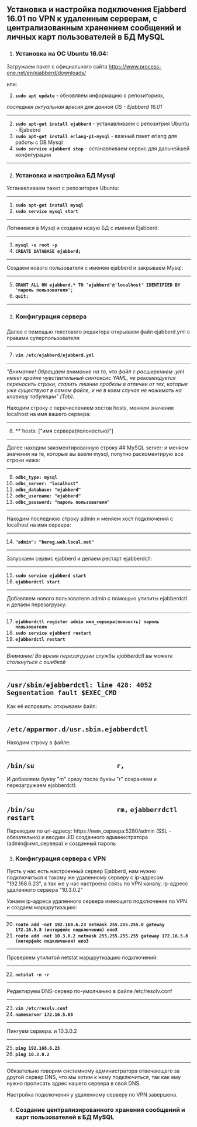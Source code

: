 <h2>Установка и настройка подключения Ejabberd 16.01 по VPN к удаленным серверам, с централизованным хранением сообщений и личных карт пользователей в БД MySQL</h2>


1) <h3>Установка на ОС Ubuntu 16.04:</h3>

Загружаем пакет с официального сайта https://www.process-one.net/en/ejabberd/downloads/

или:

1) **`sudo apt update`**  - обновляем информацию о репозиториях, 

<i>последняя актуальная вресия для данной OS - Ejabberd 16.01</i>

---
2) **`sudo apt-get install ejabberd`** - устанавливаем с репозитрия Ubuntu - Ejabebrd
3) **`sudo apt-get install erlang-p1-mysql`** - важный пакет erlang для работы с DB Mysql
4) **`sudo service ejabberd stop`** - останавливаем сервис для дальнейшей конфигурации
---

2) <h3>Установка и настройка БД Mysql</h3>

Устанавливаем пакет с репозитория Ubuntu:

---
1) **`sudo apt-get install mysql`**
2) **`sudo service mysql start`**
---

Логинимся в Mysql и создаем новую БД с именем Ejabberd:

---
3) **`mysql -u root -p`**
4) **`CREATE DATABASE ejabberd;`**
---

Создаем нового пользователя с именем ejabberd и закрываем Mysql:

---
5) **`GRANT ALL ON ejabberd.* TO 'ejabberd'@'localhost' IDENTIFIED BY 'пароль пользователя';`**
6) **`quit;`**
---

3) <h3>Конфигурация сервера<h3>
  
Далее с помощью текстового редактора открываем файл ejabberd.yml с правами суперпользователя:

---
7) **`vim /etc/ejabberd/ejabberd.yml`**
---

<i>"Внимание! Обращаем внимание на то, что файл с расширением .yml имеет крайне чувствительный синтаксис YAML, не рекомендуется переносить строки, ставить лишние пробелы в отличии от тех, которые уже существуют в самом файле, и не в коем случае не нажимать на клавишу табуляции" (Tab).</i>

Находим строку с перечислением хостов hosts, меняем значение localhost на имя вашего сервера:

---
8) **`hosts: ["имя сервера(полоностью)"]
---

Далее находим закоментированную строку ## MySQL server: и меняем значения на те, которые вы ввели mysql, попутно раскоментирую все строки ниже:

---
9)  **`odbc_type: mysql`**
10) **`odbc_server: "localhost"`**
11) **`odbc_database: "ejabberd"`**
12) **`odbc_username: "ejabberd"`**
13) **`odbc_password: "пароль пользователя"`**
---

Находим последнюю строку admin и меняем хост подключения с localhost на имя сервера:

---
14) **`"admin": "bereg.web.local.net"`**
---

Запускаем сервис ejabberd и делаем рестарт ejabberdctl:

---
15) **`sudo service ejabberd start`**
16) **`ejabberdctl start`**
---

Добавляем нового пользователя admin с помощью утилиты ejabberdctl и делаем перезагрузку:

---
17) **`ejabberdctl register admin имя_сервера(полность) пароль пользователя`**
18) **`sudo service ejabberd restart`**
19) **`ejabberdctl restart`**
---

<i>Внимание! Во время перезагрузки службы ejabberdctl вы можете столкнуться с ошибкой</i>

---
 **`/usr/sbin/ejabberdctl: line 428: 4052 Segmentation fault $EXEC_CMD`**
---

Как её исправить: открываем файл:

---
 **`/etc/apparmor.d/usr.sbin.ejabberdctl`**
---

Находим строку в файле:

---
 **`/bin/su                     r,`**
---

И добавляем букву "m" сразу после буквы "r" сохраняем и перезагружаем ejabberdctl:

---
 **`/bin/su                     rm,`**
 **`ejabberrdctl restart`**
---

Переходим по url-адресу: https://имя_сервера:5280/admin (SSL - обязательно) и вводим JID созданного администратора (admin@имя_сервера) и созданный пароль


3) <h3>Конфигурация сервера c VPN</h3>

Пусть у нас есть настроенный сервер Ejabberd, нам нужно подключиться к такому же удаленному серверу с ip-адресом "192.168.6.23", а так же у нас настроена связь по VPN каналу, ip-адресс удаленного сервера "10.3.0.2"

Узнаем ip-адреса удаленного сервера имеющего подключение по VPN и создаем маршрутизацию:

---
20) **`route add -net 192.168.6.23 netmask 255.255.255.0 gateway 172.16.5.8 (интерфейс подключения) eno3`**
21) **`route add -net 10.3.0.2 netmask 255.255.255.255 gateway 172.16.5.8 (интерфейс подключения) eno3`**
---

Проверяем утилитой netstat маршрутизацию подключений:

---
22) **`netstat -n -r`**
---
Редактируем DNS-сервер по-умолчанию в файле /etc/resolv.conf

---
23) **`vim /etc/resolv.conf`**
24) **`nameserver 172.16.5.88`**
---

Пингуем сервера:  и 10.3.0.2

---
25) **`ping 192.168.6.23`**
26) **`ping 10.3.0.2`**
---

Обязательно говорим системному администратора отвечающего за другой сервер DNS, что мы хотим к нему подключиться, так как ему нужно прописать адрес нашего сервера в свой DNS.


Настройка подключения у удаленному серверу по VPN завершена.

4) <h3>Создание централизированного хранения сообщений и карт пользователей в БД MySQL<h3>
